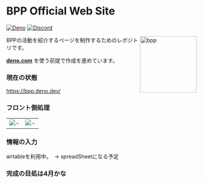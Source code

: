 
# BPP Official Web Site

[![Deno](https://github.com/miquolone/bpp-server/actions/workflows/deno.yml/badge.svg?branch=main)](https://github.com/miquolone/bpp-server/actions/workflows/deno.yml)
[![Discord](https://img.shields.io/discord/895078439709708318?logo=discord&style=social&label=discord)](https://discord.gg/bpp)

<img align="right" src="https://cdn.discordapp.com/attachments/895078442637336628/919609231739617311/BPP_1.png" height="150px" alt="bpp">

BPPの活動を紹介するページを制作するためのレポジトリです。

**[deno.com](https://dash.deno.com/projects/bpp)** を使う前提で作成を進めています。

### 現在の状態

https://bpp.deno.dev/

### フロント側処理

|  |  |
| - | - |
|![-](https://user-images.githubusercontent.com/2094723/158048045-e42c1607-10f2-4a98-ab4d-553c2472beea.png)|![-](https://user-images.githubusercontent.com/2094723/158048040-dc0991c7-169b-4884-b8da-d79eb4ddca81.png)|

### 情報の入力
airtableを利用中。　→ spreadSheetになる予定


### 完成の目処は4月かな

